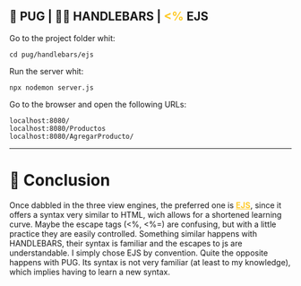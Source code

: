 ## 🐶 PUG | 🧔🏻 HANDLEBARS | <span style="color: #ffca28; font-weight: bold;"><%</span> EJS

Go to the project folder whit:

```
cd pug/handlebars/ejs
```

Run the server whit:

```
npx nodemon server.js
```

Go to the browser and open the following URLs:

```
localhost:8080/
localhost:8080/Productos
localhost:8080/AgregarProducto/
```


---

# 📝 Conclusion

Once dabbled in the three view engines, the preferred one is <strong style="color: #ffca28; text-decoration: underline;">EJS</strong>, since it offers a syntax very similar to HTML, wich allows for a shortened learning curve. Maybe the escape tags (<%, <%=) are confusing, but with a little practice they are easily controlled.
Something similar happens with HANDLEBARS, their syntax is familiar and the escapes to js are understandable. I simply chose EJS by convention.
Quite the opposite happens with PUG. Its syntax is not very familiar (at least to my knowledge), which implies having to learn a new syntax.

